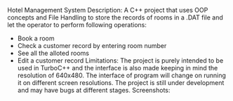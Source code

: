 Hotel Management System
Description:
A C++ project that uses OOP concepts and File Handling to store the records of rooms in a .DAT file and let the operator to perform following operations:

*  Book a room
*  Check a customer record by entering room number
*  See all the alloted rooms
*  Edit a customer record
Limitations:
The project is purely intended to be used in TurboC++ and the interface is also made keeping in mind the resolution of 640x480.
The interface of program will change on running it on different screen resolutions.
The project is still under development and may have bugs at different stages.
Screenshots:
